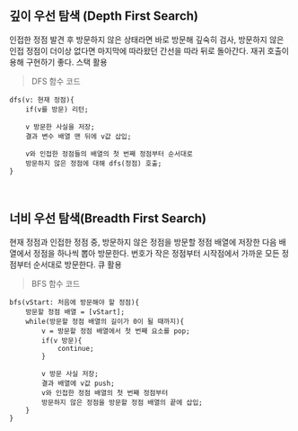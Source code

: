 ## 깊이 우선 탐색 (Depth First Search)

인접한 정점 발견 후 방문하지 않은 상태라면 바로 방문해 깊숙히 검사, 방문하지 않은 인접 정점이 더이상 없다면 마지막에 따라왔던 간선을 따라 뒤로 돌아간다. 재귀 호출이용해 구현하기 좋다. 스택 활용

> DFS 함수 코드

```
dfs(v: 현재 정점){
	if(v를 방문) 리턴;

    v 방문한 사실을 저장;
    결과 변수 배열 맨 뒤에 v값 삽입;

    v와 인접한 정점들의 배열의 첫 번째 정점부터 순서대로
    방문하지 않은 정점에 대해 dfs(정점) 호출;
}
```

<br/>

## 너비 우선 탐색(Breadth First Search)

현재 정점과 인접한 정점 중, 방문하지 않은 정점을 방문할 정점 배열에 저장한 다음 배열에서 정점을 하나씩 뽑아 방문한다. 번호가 작은 정점부터 시작점에서 가까운 모든 정점부터 순서대로 방문한다. 큐 활용

> BFS 함수 코드

```
bfs(vStart: 처음에 방문해야 할 정점){
	방문할 정점 배열 = [vStart];
    while(방문할 정점 배열의 길이가 0이 될 때까지){
    	v = 방문할 정점 배열에서 첫 번째 요소를 pop;
        if(v 방문){
        	continue;
        }

        v 방문 사실 저장;
        결과 배열에 v값 push;
        v와 인접한 정점 배열의 첫 번째 정점부터
        방문하지 않은 정점을 방문할 정점 배열의 끝에 삽입;
    }
}
```
